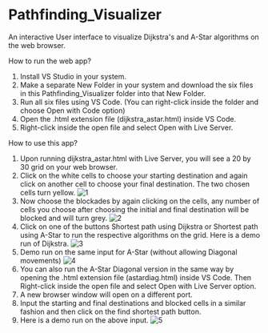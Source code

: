 # Pathfinding_Visualizer
An interactive User interface to visualize Dijkstra's and A-Star algorithms on the web browser.

How to run the web app?
1) Install VS Studio in your system.
2) Make a separate New Folder in your system and download the six files in this Pathfinding_Visualizer folder into that New Folder.
3) Run all six files using VS Code. (You can right-click inside the folder and choose Open with Code option)
4) Open the .html extension file (dijkstra_astar.html) inside VS Code.
5) Right-click inside the open file and select Open with Live Server.

How to use this app?
1) Upon running dijkstra_astar.html with Live Server, you will see a 20 by 30 grid on your web browser.
2) Click on the white cells to choose your starting destination and again click on another cell to choose your final destination. The two chosen cells turn yellow.
![1](https://github.com/hsawhsiv/Pathfinding_Visualizer/assets/81633455/bd6bebbb-fd03-477f-9918-f86359994877)
3) Now choose the blockades by again clicking on the cells, any number of cells you choose after choosing the initial and final destination will be blocked and will turn grey.
![2](https://github.com/hsawhsiv/Pathfinding_Visualizer/assets/81633455/ca7c3c27-c3ce-4277-b513-747b7f9bf3e1)
4) Click on one of the buttons Shortest path using Dijkstra or Shortest path using A-Star to run the respective algorithms on the grid. Here is a demo run of Dijkstra.
![3](https://github.com/hsawhsiv/Pathfinding_Visualizer/assets/81633455/c04d88fe-4c33-4cbb-83a5-a1dda9020d1c)
5) Demo run on the same input for A-Star (without allowing Diagonal movements)
![4](https://github.com/hsawhsiv/Pathfinding_Visualizer/assets/81633455/6d15905e-99fa-4002-bd95-bfec52cb8099)
6) You can also run the A-Star Diagonal version in the same way by opening the .html extension file (astardiag.html) inside VS Code. Then Right-click inside the open file and select Open with Live Server option.
7) A new browser window will open on a different port.
8) Input the starting and final destinations and blocked cells in a similar fashion and then click on the find shortest path button.
9) Here is a demo run on the above input.
 ![5](https://github.com/hsawhsiv/Pathfinding_Visualizer/assets/81633455/57b52865-7662-4e14-b72e-1b7c2ff9f620)


